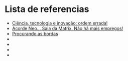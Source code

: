 # Lista de referencias

- [Ciência, tecnologia e inovação: ordem errada!](https://nossaciencia.com.br/colunas/ciencia-tecnologia-e-inovacao-ordem-errada/)
- [Acorde Neo… Saia da Matrix. Não há mais empregos!](https://nossaciencia.com.br/colunas/acorde-neo-saia-da-matrix-nao-ha-mais-empregos/)
- [Procurando as bordas](https://nossaciencia.com.br/colunas/procurando-as-bordas/)
- []()
- []()
- []()
- []()